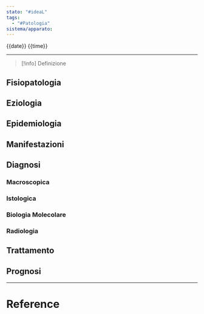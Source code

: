 ```yaml
---
stato: "#ideaL"
tags:
  - "#Patologia"
sistema/apparato:
---
```

{{date}} {{time}}

--- 

>[!info] Definizione
>

## Fisiopatologia
## Eziologia
## Epidemiologia
## Manifestazioni

## Diagnosi
### Macroscopica
### Istologica
### Biologia Molecolare
### Radiologia
## Trattamento

## Prognosi













--- 
# Reference